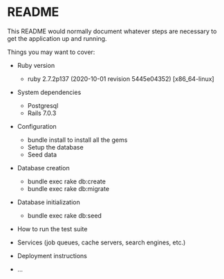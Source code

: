 # README

This README would normally document whatever steps are necessary to get the
application up and running.

Things you may want to cover:

* Ruby version
  * ruby 2.7.2p137 (2020-10-01 revision 5445e04352) [x86_64-linux]

* System dependencies
  * Postgresql
  * Rails 7.0.3

* Configuration
  * bundle install to install all the gems
  * Setup the database
  * Seed data

* Database creation
  * bundle exec rake db:create
  * bundle exec rake db:migrate

* Database initialization
  * bundle exec rake db:seed

* How to run the test suite

* Services (job queues, cache servers, search engines, etc.)

* Deployment instructions

* ...
